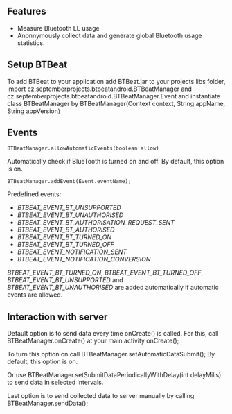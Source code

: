 ## Features
- Measure Bluetooth LE usage
- Anonnymously collect data and generate global Bluetooth usage statistics.

## Setup BTBeat
To add BTBeat to your application add BTBeat.jar to your projects libs folder, import cz.septemberprojects.btbeatandroid.BTBeatManager and  cz.septemberprojects.btbeatandroid.BTBeatManager.Event and instantiate class BTBeatManager by BTBeatManager(Context context, String appName, String appVersion)

 ## Events
 
```
BTBeatManager.allowAutomaticEvents(boolean allow)
```

Automatically check if BlueTooth is turned on and off. By default, this option is on.

```
BTBeatManager.addEvent(Event.eventName);
```

 Predefined events:
 - *BTBEAT_EVENT_BT_UNSUPPORTED*
 - *BTBEAT_EVENT_BT_UNAUTHORISED*
 - *BTBEAT_EVENT_BT_AUTHORISATION_REQUEST_SENT*
 - *BTBEAT_EVENT_BT_AUTHORISED*
 - *BTBEAT_EVENT_BT_TURNED_ON*
 - *BTBEAT_EVENT_BT_TURNED_OFF*
 - *BTBEAT_EVENT_NOTIFICATION_SENT*
 - *BTBEAT_EVENT_NOTIFICATION_CONVERSION*

*BTBEAT_EVENT_BT_TURNED_ON*, *BTBEAT_EVENT_BT_TURNED_OFF*, *BTBEAT_EVENT_BT_UNSUPPORTED* and *BTBEAT_EVENT_BT_UNAUTHORISED*  are added automatically if automatic events are allowed.

 ## Interaction with server

Default option is to send data every time onCreate() is called. For this, call BTBeatManager.onCreate() at your main activity onCreate(); 

To turn this option on call BTBeatManager.setAutomaticDataSubmit(); By default, this option is on.

Or use BTBeatManager.setSubmitDataPeriodicallyWithDelay(int delayMilis) to send data in selected intervals.

Last option is to send collected data to server manually by calling BTBeatManager.sendData();



